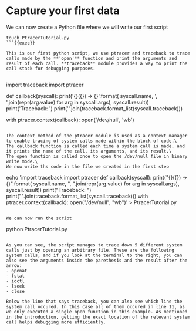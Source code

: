 # Capture your first data

We can now create a Python file where we will write our first script
```
touch PtracerTutorial.py
```{{exec}}

This is our first python script, we use ptracer and traceback to trace calls made by the **'open'** function and print the arguments and result of each call. **traceback** module provides a way to print the call stack for debugging purposes.


```
import traceback
import ptracer

def callback(syscall):
    print('{}({}) -> {}'.format(
        syscall.name,
        ', '.join(repr(arg.value) for arg in syscall.args),
        syscall.result))
    print('Traceback: ')
    print(''.join(traceback.format_list(syscall.traceback)))

with ptracer.context(callback):
    open('/dev/null', 'wb')
```

The context method of the ptracer module is used as a context manager to enable tracing of system calls made within the block of code.\
The callback function is called each time a system call is made, and it prints the name of the call, its arguments, and its result.\
The open function is called once to open the /dev/null file in binary write mode.\
We now write ths code in the file we created in the first step
```
echo 'import traceback
import ptracer
def callback(syscall):
    print("{}({}) -> {}".format(
        syscall.name,
        ", ".join(repr(arg.value) for arg in syscall.args),
        syscall.result))
    print("Traceback: ")
    print("".join(traceback.format_list(syscall.traceback)))
with ptracer.context(callback):
    open("/dev/null", "wb")' > PtracerTutorial.py
```{{exec}}

We can now run the script
```
python PtracerTutorial.py
```{{exec}}

As you can see, the script manages to trace down 5 different system calls just by opening an arbitrary file. These are the following system calls, and if you look at the terminal to the right, you can also see the arguments inside the parethesis and the result after the arrow:
- openat
- fstat
- ioctl
- lseek
- close

Below the line that says traceback, you can also see which line the system call occured. In this case all of them occured in line 11, as we only executed a single open function in this example. As mentioned in the introduction, getting the exact location of the relevant system call helps debugging more efficiently. 



    
